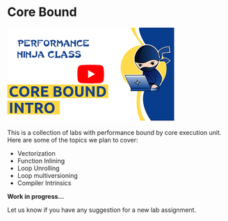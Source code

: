 # Core Bound

[<img src="../../img/CoreBoundIntro.png">](https://www.youtube.com/watch?v=CcGhMusQFXA&list=PLRWO2AL1QAV6bJAU2kgB4xfodGID43Y5d)

This is a collection of labs with performance bound by core execution unit. Here are some of the topics we plan to cover:

* Vectorization
* Function Inlining
* Loop Unrolling
* Loop multiversioning
* Compiler Intrinsics

**Work in progress...**

Let us know if you have any suggestion for a new lab assignment.
